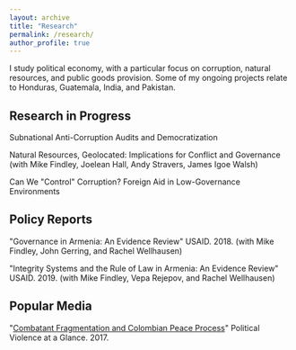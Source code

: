 ```yaml
---
layout: archive
title: "Research"
permalink: /research/
author_profile: true
---
```


I study political economy, with a particular focus on corruption, natural resources, and public goods provision. Some of my ongoing projects relate to Honduras, Guatemala, India, and Pakistan.

## Research in Progress

Subnational Anti-Corruption Audits and Democratization

Natural Resources, Geolocated: Implications for Conflict and Governance (with Mike Findley, Joelean Hall, Andy Stravers, James Igoe Walsh)

Can We "Control" Corruption? Foreign Aid in Low-Governance Environments

## Policy Reports

"Governance in Armenia: An Evidence Review" USAID. 2018. (with Mike Findley, John Gerring, and Rachel Wellhausen)

"Integrity Systems and the Rule of Law in Armenia: An Evidence Review" USAID. 2019. (with Mike Findley, Vepa Rejepov, and Rachel Wellhausen)

## Popular Media

"[Combatant Fragmentation and Colombian Peace Process](https://politicalviolenceataglance.org/2016/05/09/spoiler-alert-combatant-fragmentation-and-the-colombian-peace-process/)" Political Violence at a Glance. 2017.

